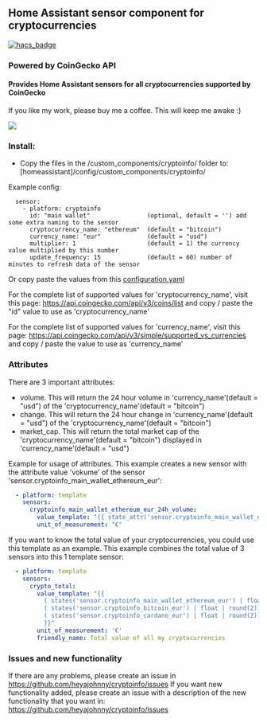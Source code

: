 ## Home Assistant sensor component for cryptocurrencies
[![hacs_badge](https://img.shields.io/badge/HACS-Default-orange.svg)](https://github.com/custom-components/hacs)
### Powered by CoinGecko API

#### Provides Home Assistant sensors for all cryptocurrencies supported by CoinGecko

If you like my work, please buy me a coffee. This will keep me awake :)

<a href="https://www.buymeacoffee.com/1v3ckWD" target="_blank"><img src="https://www.buymeacoffee.com/assets/img/custom_images/orange_img.png"></a>

### Install:
- Copy the files in the /custom_components/cryptoinfo/ folder to: [homeassistant]/config/custom_components/cryptoinfo/

Example config:
```Configuration.yaml:
  sensor:
    - platform: cryptoinfo
      id: "main wallet"                (optional, default = '') add some extra naming to the sensor
      cryptocurrency_name: "ethereum"  (default = "bitcoin")
      currency_name: "eur"             (default = "usd")
      multiplier: 1                    (default = 1) the currency value multiplied by this number
      update_frequency: 15             (default = 60) number of minutes to refresh data of the sensor
```
Or copy paste the values from this [configuration.yaml](https://github.com/heyajohnny/cryptoinfo/blob/master/example/configuration.yaml)

For the complete list of supported values for 'cryptocurrency_name', visit this page:
https://api.coingecko.com/api/v3/coins/list and copy / paste the "id" value to use as 'cryptocurrency_name'

For the complete list of supported values for 'currency_name', visit this page:
https://api.coingecko.com/api/v3/simple/supported_vs_currencies and copy / paste the value to use as 'currency_name'

### Attributes
There are 3 important attributes:
- volume.       This will return the 24 hour volume in 'currency_name'(default = "usd") of the 'cryptocurrency_name'(default = "bitcoin")
- change.       This will return the 24 hour change in 'currency_name'(default = "usd") of the 'cryptocurrency_name'(default = "bitcoin")
- market_cap.   This will return the total market cap of the 'cryptocurrency_name'(default = "bitcoin") displayed in 'currency_name'(default = "usd")

Example for usage of attributes.
This example creates a new sensor with the attribute value 'vokume' of the sensor 'sensor.cryptoinfo_main_wallet_ethereum_eur':
```yaml
  - platform: template
    sensors:
      cryptoinfo_main_wallet_ethereum_eur_24h_volume:
        value_template: "{{ state_attr('sensor.cryptoinfo_main_wallet_ethereum_eur', 'volume') | round(0) }}"
        unit_of_measurement: "€"
```


If you want to know the total value of your cryptocurrencies, you could use this template as an example.
This example combines the total value of 3 sensors into this 1 template sensor:
```yaml
  - platform: template
    sensors:
      crypto_total:
        value_template: "{{
          ( states('sensor.cryptoinfo_main_wallet_ethereum_eur') | float | round(2)) +
          ( states('sensor.cryptoinfo_bitcoin_eur') | float | round(2)) +
          ( states('sensor.cryptoinfo_cardano_eur') | float | round(2))
          }}"
        unit_of_measurement: '€'
        friendly_name: Total value of all my cryptocurrencies
```

### Issues and new functionality
If there are any problems, please create an issue in https://github.com/heyajohnny/cryptoinfo/issues
If you want new functionality added, please create an issue with a description of the new functionality that you want in: https://github.com/heyajohnny/cryptoinfo/issues

